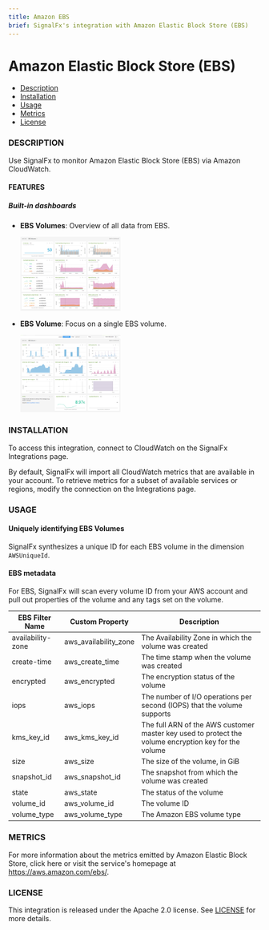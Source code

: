 ```yaml
---
title: Amazon EBS
brief: SignalFx's integration with Amazon Elastic Block Store (EBS)
---
```


# Amazon Elastic Block Store (EBS)

- [Description](#description)
- [Installation](#installation)
- [Usage](#usage)
- [Metrics](#metrics)
- [License](#license)

### DESCRIPTION

Use SignalFx to monitor Amazon Elastic Block Store (EBS) via Amazon CloudWatch. 

#### FEATURES

##### Built-in dashboards

- **EBS Volumes**: Overview of all data from EBS.
  
  [<img src='./img/dashboard_ebs_volumes.png' width=200px>](./img/dashboard_ebs_volumes.png)

- **EBS Volume**: Focus on a single EBS volume.
  
  [<img src='./img/dashboard_ebs_volume.png' width=200px>](./img/dashboard_ebs_volume.png)

### INSTALLATION

To access this integration, connect to CloudWatch on the SignalFx Integrations page. 

By default, SignalFx will import all CloudWatch metrics that are available in your account. To retrieve metrics for a subset of available services or regions, modify the connection on the Integrations page. 

### USAGE

#### Uniquely identifying EBS Volumes

SignalFx synthesizes a unique ID for each EBS volume in the dimension `AWSUniqueId`.

#### EBS metadata 

For EBS, SignalFx will scan every volume ID from your AWS account and pull out properties of the volume and any tags set on the volume.

| EBS Filter Name	| Custom Property	| Description |
|-----------------|-----------------|-------------|
| availability-zone	| aws_availability_zone |	The Availability Zone in which the volume was created |
| create-time	| aws_create_time |	The time stamp when the volume was created |
| encrypted	| aws_encrypted |	The encryption status of the volume |
| iops	| aws_iops |	The number of I/O operations per second (IOPS) that the volume supports |
| kms_key_id	| aws_kms_key_id |	The full ARN of the AWS customer master key used to protect the volume encryption key for the volume |
| size	| aws_size |	The size of the volume, in GiB |
| snapshot_id	| aws_snapshot_id |	The snapshot from which the volume was created |
| state	| aws_state |	The status of the volume |
| volume_id	| aws_volume_id |	The volume ID |
| volume_type	| aws_volume_type |	The Amazon EBS volume type |

### METRICS

For more information about the metrics emitted by Amazon Elastic Block Store, click here or visit the service's homepage at https://aws.amazon.com/ebs/.

### LICENSE

This integration is released under the Apache 2.0 license. See [LICENSE](./LICENSE) for more details.
